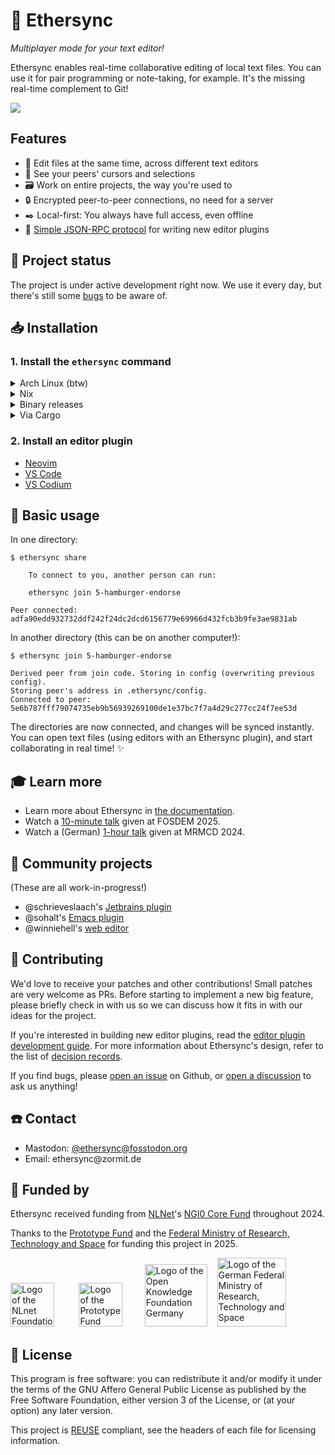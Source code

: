 <!--
SPDX-FileCopyrightText: 2024 blinry <mail@blinry.org>
SPDX-FileCopyrightText: 2024 zormit <nt4u@kpvn.de>

SPDX-License-Identifier: CC-BY-SA-4.0
-->

# 🍃 Ethersync

*Multiplayer mode for your text editor!*

Ethersync enables real-time collaborative editing of local text files. You can use it for pair programming or note-taking, for example. It's the missing real-time complement to Git!

![](https://files.blinry.org/ethersync-demo.gif)

## Features

- 👥 Edit files at the same time, across different text editors
- 📍 See your peers' cursors and selections
- 🗃️ Work on entire projects, the way you're used to
- 🔒 Encrypted peer-to-peer connections, no need for a server
- ✒️ Local-first: You always have full access, even offline
- 🧩 [Simple JSON-RPC protocol](https://ethersync.github.io/ethersync/editor-plugin-dev-guide.html) for writing new editor plugins

## 🚦 Project status

The project is under active development right now. We use it every day, but there's still some [bugs](https://github.com/ethersync/ethersync/issues?q=sort%3Aupdated-desc+is%3Aissue+is%3Aopen+%28label%3Abug+OR+type%3ABug%29) to be aware of.

## 📥 Installation

### 1. Install the `ethersync` command

<details>
<summary>Arch Linux (btw)</summary>
    
```
yay -S ethersync-bin
```
</details>

<details>
<summary>Nix</summary>

This repository provides a Nix flake. To put `ethersync` in your PATH temporarily, run:

```
nix shell github:ethersync/ethersync
```
</details>

<details>
<summary>Binary releases</summary>

The [releases on GitHub](https://github.com/ethersync/ethersync/releases/latest) come with precompiled static binaries for Linux and macOS. Download one and put it somewhere in your shell's [`PATH`](https://en.wikipedia.org/wiki/PATH_(variable)).
</details>

<details>
<summary>Via Cargo</summary>

```bash
cargo install ethersync
```
</details>

### 2. Install an editor plugin

- [Neovim](https://github.com/ethersync/ethersync-vim)
- [VS Code](https://marketplace.visualstudio.com/items?itemName=ethersync.ethersync)
- [VS Codium](https://open-vsx.org/extension/ethersync/ethersync)
 
## 📖 Basic usage

In one directory:

```
$ ethersync share

    To connect to you, another person can run:

    ethersync join 5-hamburger-endorse

Peer connected: adfa90edd932732ddf242f24dc2dcd6156779e69966d432fcb3b9fe3ae9831ab
```

In another directory (this can be on another computer!):

```
$ ethersync join 5-hamburger-endorse

Derived peer from join code. Storing in config (overwriting previous config).
Storing peer's address in .ethersync/config.
Connected to peer: 5e6b787fff79074735eb9b56939269100de1e37bc7f7a4d29c277cc24f7ee53d
```

The directories are now connected, and changes will be synced instantly. You can open text files (using editors with an Ethersync plugin), and start collaborating in real time! :sparkles:

## 🎓 Learn more

- Learn more about Ethersync in [the documentation](https://ethersync.github.io/ethersync).
- Watch a [10-minute talk](https://fosdem.org/2025/schedule/event/fosdem-2025-4890-ethersync-real-time-collaboration-in-your-text-editor-/) given at FOSDEM 2025.
- Watch a (German) [1-hour talk](https://media.ccc.de/v/2024-355-ethersync-echtzeit-kollaboration-in-deinem-texteditor-) given at MRMCD 2024.

## 🚧 Community projects

(These are all work-in-progress!)

- @schrieveslaach's [Jetbrains plugin](https://github.com/ethersync/ethersync-jetbrains)
- @sohalt's [Emacs plugin](https://github.com/sohalt/ethersync.el)
- @winniehell's [web editor](https://github.com/ethersync/ethersync-web)

## 🔨 Contributing

We'd love to receive your patches and other contributions! Small patches are very welcome as PRs. Before starting to implement a new big feature, please briefly check in with us so we can discuss how it fits in with our ideas for the project.

If you're interested in building new editor plugins, read the [editor plugin development guide](https://ethersync.github.io/ethersync/editor-plugin-dev-guide).
For more information about Ethersync's design, refer to the list of [decision records](docs/decisions/).

If you find bugs, please [open an issue](https://github.com/ethersync/ethersync/issues) on Github, or [open a discussion](https://github.com/ethersync/ethersync/discussions) to ask us anything!

## ☎️ Contact

- Mastodon: [@ethersync@fosstodon.org](https://fosstodon.org/@ethersync)
- Email: <span>e<span title="ihate@spam.com&lt;/span&gt;">t</span>hersync</span>@zormit<i title="&lt;/i&gt;mailto:">.</i>de

## 💚 Funded by

Ethersync received funding from [NLNet](https://nlnet.nl)'s [NGI0 Core Fund](https://nlnet.nl/core/) throughout 2024.

Thanks to the [Prototype Fund](https://www.prototypefund.de/) and the [Federal Ministry of Research, Technology and Space](https://www.bmbf.de/EN/) for funding this project in 2025.

<a href="https://nlnet.nl/"><img src="https://upload.wikimedia.org/wikipedia/en/a/a4/NLnet_Foundation_logo.svg" alt="Logo of the NLnet Foundation" style="height: 70px;"></a>
&nbsp;&nbsp;&nbsp;&nbsp;&nbsp;&nbsp;&nbsp;&nbsp;
<a href="https://prototypefund.de/en/"><img src="https://upload.wikimedia.org/wikipedia/commons/b/ba/Prototype_Fund_Logo_2025.svg" alt="Logo of the Prototype Fund" style="height: 70px;"></a>
&nbsp;&nbsp;&nbsp;&nbsp;&nbsp;&nbsp;&nbsp;
<a href="https://okfn.de/en/"><img src="https://upload.wikimedia.org/wikipedia/commons/4/4d/Open_Knowledge_Foundation_Deutschland_Logo.svg" alt="Logo of the Open Knowledge Foundation Germany" style="height: 100px;"></a>
&nbsp;&nbsp;
<a href="https://www.bmbf.de/EN/"><img src="https://upload.wikimedia.org/wikipedia/commons/d/df/BMFTR_Logo.svg" alt="Logo of the German Federal Ministry of Research, Technology and Space" style="height: 110px;"></a>

## 📜 License

This program is free software: you can redistribute it and/or modify it under the terms of the GNU Affero General Public License as published by the Free Software Foundation, either version 3 of the License, or (at your option) any later version.

This project is [REUSE](https://reuse.software) compliant, see the headers of each file for licensing information.
